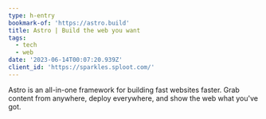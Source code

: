 ```yaml
---
type: h-entry
bookmark-of: 'https://astro.build'
title: Astro | Build the web you want
tags:
  - tech
  - web
date: '2023-06-14T00:07:20.939Z'
client_id: 'https://sparkles.sploot.com/'
---
```

Astro is an all-in-one framework for building fast websites faster. Grab content from anywhere, deploy everywhere, and show the web what you've got.
